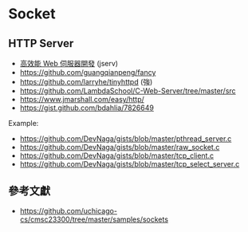 # Socket

## HTTP Server

* [高效能 Web 伺服器開發](https://hackmd.io/@sysprog/fast-web-server) (jserv)
* https://github.com/guangqianpeng/fancy
* https://github.com/larryhe/tinyhttpd (強)
* https://github.com/LambdaSchool/C-Web-Server/tree/master/src
* https://www.jmarshall.com/easy/http/
* https://gist.github.com/bdahlia/7826649

Example:

* https://github.com/DevNaga/gists/blob/master/pthread_server.c
* https://github.com/DevNaga/gists/blob/master/raw_socket.c
* https://github.com/DevNaga/gists/blob/master/tcp_client.c
* https://github.com/DevNaga/gists/blob/master/tcp_select_server.c

## 參考文獻

* https://github.com/uchicago-cs/cmsc23300/tree/master/samples/sockets